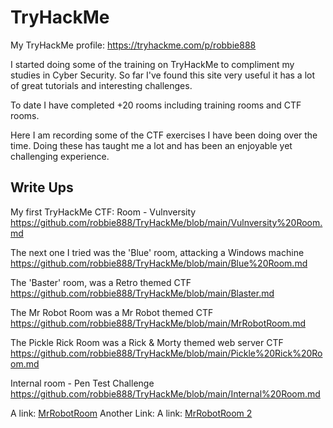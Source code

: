 # TryHackMe

My TryHackMe profile: https://tryhackme.com/p/robbie888

I started doing some of the training on TryHackMe to compliment my studies in Cyber Security.
So far I've found this site very useful it has a lot of great tutorials and interesting challenges.

To date I have completed +20 rooms including training rooms and CTF rooms.

Here I am recording some of the CTF exercises I have been doing over the time. 
Doing these has taught me a lot and has been an enjoyable yet challenging experience.

## Write Ups

My first TryHackMe CTF: Room - Vulnversity
https://github.com/robbie888/TryHackMe/blob/main/Vulnversity%20Room.md

The next one I tried was the 'Blue' room, attacking a Windows machine
https://github.com/robbie888/TryHackMe/blob/main/Blue%20Room.md

The 'Baster' room, was a Retro themed CTF
https://github.com/robbie888/TryHackMe/blob/main/Blaster.md 

The Mr Robot Room was a Mr Robot themed CTF
https://github.com/robbie888/TryHackMe/blob/main/MrRobotRoom.md

The Pickle Rick Room was a Rick & Morty themed web server CTF
https://github.com/robbie888/TryHackMe/blob/main/Pickle%20Rick%20Room.md

Internal room - Pen Test Challenge
https://github.com/robbie888/TryHackMe/blob/main/Internal%20Room.md

A link: [MrRobotRoom](MrRobotRoom/index.md)
Another Link: A link: [MrRobotRoom 2](MrRobotRoom.md)
